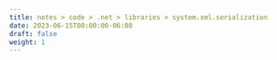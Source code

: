 ```yaml
---
title: notes > code > .net > libraries > system.xml.serialization
date: 2023-06-15T00:00:00-06:00
draft: false
weight: 1
---
```

